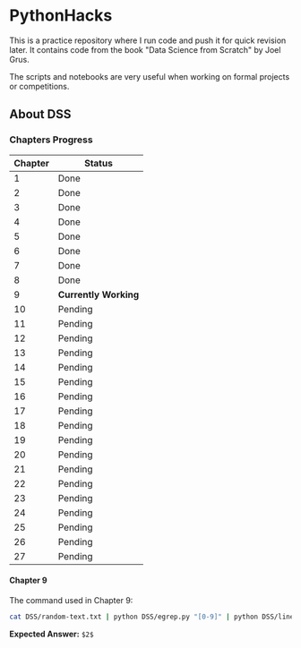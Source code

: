 # PythonHacks

This is a practice repository where I run code and push it for quick revision later. It contains code from the book "Data Science from Scratch" by Joel Grus.

The scripts and notebooks are very useful when working on formal projects or competitions.

## About DSS
### Chapters Progress

| Chapter | Status                |
|---------|-----------------------|
| 1       | Done                  |
| 2       | Done                  |
| 3       | Done                  |
| 4       | Done                  |
| 5       | Done                  |
| 6       | Done                  |
| 7       | Done                  |
| 8       | Done                  |
| 9       | **Currently Working** |
| 10      | Pending               |
| 11      | Pending               |
| 12      | Pending               |
| 13      | Pending               |
| 14      | Pending               |
| 15      | Pending               |
| 16      | Pending               |
| 17      | Pending               |
| 18      | Pending               |
| 19      | Pending               |
| 20      | Pending               |
| 21      | Pending               |
| 22      | Pending               |
| 23      | Pending               |
| 24      | Pending               |
| 25      | Pending               |
| 26      | Pending               |
| 27      | Pending               |

#### Chapter 9
The command used in Chapter 9:
```bash
cat DSS/random-text.txt | python DSS/egrep.py "[0-9]" | python DSS/line_count.py
```
**Expected Answer:** `$2$`